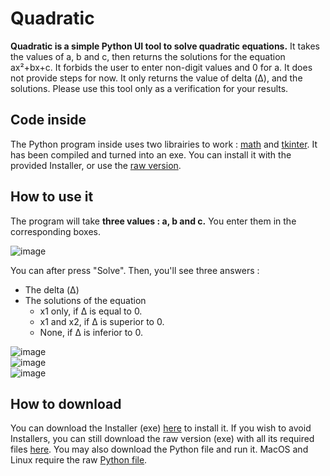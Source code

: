 # Quadratic
**Quadratic is a simple Python UI tool to solve quadratic equations.**
It takes the values of a, b and c, then returns the solutions for the equation ax²+bx+c.
It forbids the user to enter non-digit values and 0 for a.
It does not provide steps for now. It only returns the value of delta (Δ), and the solutions.
Please use this tool only as a verification for your results.

## Code inside
The Python program inside uses two librairies to work : [math](https://docs.python.org/3/library/math.html) and [tkinter](https://docs.python.org/3/library/tkinter.html).
It has been compiled and turned into an exe. You can install it with the provided Installer, or use the [raw version](https://github.com/BloodAlibi/Quadratic/tree/main/Source).

## How to use it
The program will take **three values : a, b and c.** You enter them in the corresponding boxes.

![image](https://user-images.githubusercontent.com/66722031/203455774-ebd8c987-bc57-4997-8c53-5be631635696.png)

You can after press "Solve". Then, you'll see three answers :
- The delta (Δ)
- The solutions of the equation
  - x1 only, if Δ is equal to 0.
  - x1 and x2, if Δ is superior to 0.
  - None, if Δ is inferior to 0.

![image](https://user-images.githubusercontent.com/66722031/203457490-54d3f689-ce31-4fc1-a581-bbb51e0d7fe3.png)                
![image](https://user-images.githubusercontent.com/66722031/203457808-9e828373-5751-4dc4-a529-204a7660e51e.png)                
![image](https://user-images.githubusercontent.com/66722031/203457583-3bc615a3-b948-4815-b081-2f78ec0ec610.png)

## How to download
You can download the Installer (exe) [here](https://github.com/BloodAlibi/Quadratic/tree/main/Quadratic/Installer_exe) to install it. If you wish to avoid Installers, you can still download the raw version (exe) with all its required files [here](https://github.com/BloodAlibi/Quadratic/tree/main/Quadratic/Original_exe).
You may also download the Python file and run it.
MacOS and Linux require the raw [Python file](https://github.com/BloodAlibi/Quadratic/tree/main/Source).
